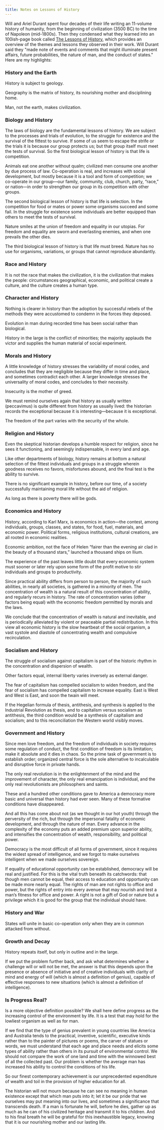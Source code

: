 ```yaml
---
title: Notes on Lessons of History
---
```


Will and Ariel Durant spent four decades of their life writing an 11-volume history of humanity, from the beginning of civilization (3500 BC) to the time of Napoleon (mid-1800s). Then they condensed what they learned into an 100ish-page book called [The Lessons of History](https://www.goodreads.com/book/show/174713.The_Lessons_of_History), which provides an overview of the themes and lessons they observed in their work. Will Durant said they "made note of events and comments that might illuminate present affairs, future probabilities, the nature of man, and the conduct of states." Here are my highlights:

### History and the Earth

History is subject to geology.

Geography is the matrix of history, its nourishing mother and disciplining home.

Man, not the earth, makes civilization.

### Biology and History

The laws of biology are the fundamental lessons of history. We are subject to the processes and trials of evolution, to the struggle for existence and the survival of the fittest to survive. If some of us seem to escape the strife or the trials it is because our group protects us; but that group itself must meet the tests of survival. So the first biological lesson of history is that life is competition.

Animals eat one another without qualm; civilized men consume one another by due process of law. Co-operation is real, and increases with social development, but mostly because it is a tool and form of competition; we co-operate in our group—our family, community, club, church, party, “race,” or nation—in order to strengthen our group in its competition with other groups.

The second biological lesson of history is that life is selection. In the competition for food or mates or power some organisms succeed and some fail. In the struggle for existence some individuals are better equipped than others to meet the tests of survival.

Nature smiles at the union of freedom and equality in our utopias. For freedom and equality are sworn and everlasting enemies, and when one prevails the other dies.

The third biological lesson of history is that life must breed. Nature has no use for organisms, variations, or groups that cannot reproduce abundantly.

### Race and History

It is not the race that makes the civilization, it is the civilization that makes the people: circumstances geographical, economic, and political create a culture, and the culture creates a human type.

### Character and History

Nothing is clearer in history than the adoption by successful rebels of the methods they were accustomed to condemn in the forces they deposed.

Evolution in man during recorded time has been social rather than biological.

History in the large is the conflict of minorities; the majority applauds the victor and supplies the human material of social experiment.

### Morals and History

A little knowledge of history stresses the variability of moral codes, and concludes that they are negligible because they differ in time and place, and sometimes contradict each other. A larger knowledge stresses the universality of moral codes, and concludes to their necessity.

Insecurity is the mother of greed.

We must remind ourselves again that history as usually written (peccavimus) is quite different from history as usually lived: the historian records the exceptional because it is interesting—because it is exceptional.

The freedom of the part varies with the security of the whole.

### Religion and History

Even the skeptical historian develops a humble respect for religion, since he sees it functioning, and seemingly indispensable, in every land and age.

Like other departments of biology, history remains at bottom a natural selection of the fittest individuals and groups in a struggle wherein goodness receives no favors, misfortunes abound, and the final test is the ability to survive.

There is no significant example in history, before our time, of a society successfully maintaining moral life without the aid of religion.

As long as there is poverty there will be gods.

### Economics and History

History, according to Karl Marx, is economics in action—the contest, among individuals, groups, classes, and states, for food, fuel, materials, and economic power. Political forms, religious institutions, cultural creations, are all rooted in economic realities.

Economic ambition, not the face of Helen “fairer than the evening air clad in the beauty of a thousand stars,” launched a thousand ships on Ilium.

The experience of the past leaves little doubt that every economic system must sooner or later rely upon some form of the profit motive to stir individuals and groups to productivity.

Since practical ability differs from person to person, the majority of such abilities, in nearly all societies, is gathered in a minority of men. The concentration of wealth is a natural result of this concentration of ability, and regularly recurs in history. The rate of concentration varies (other factors being equal) with the economic freedom permitted by morals and the laws.

We conclude that the concentration of wealth is natural and inevitable, and is periodically alleviated by violent or peaceable partial redistribution. In this view all economic history is the slow heartbeat of the social organism, a vast systole and diastole of concentrating wealth and compulsive recirculation.

### Socialism and History

The struggle of socialism against capitalism is part of the historic rhythm in the concentration and dispersion of wealth.

Other factors equal, internal liberty varies inversely as external danger.

The fear of capitalism has compelled socialism to widen freedom, and the fear of socialism has compelled capitalism to increase equality. East is West and West is East, and soon the twain will meet.

If the Hegelian formula of thesis, antithesis, and synthesis is applied to the Industrial Revolution as thesis, and to capitalism versus socialism as antithesis, the third condition would be a synthesis of capitalism and socialism; and to this reconciliation the Western world visibly moves.

### Government and History

Since men love freedom, and the freedom of individuals in society requires some regulation of conduct, the first condition of freedom is its limitation; make it absolute and it dies in chaos. So the prime task of government is to establish order; organized central force is the sole alternative to incalculable and disruptive force in private hands.

The only real revolution is in the enlightenment of the mind and the improvement of character, the only real emancipation is individual, and the only real revolutionists are philosophers and saints.

These and a hundred other conditions gave to America a democracy more basic and universal than history had ever seen. Many of these formative conditions have disappeared.

And all this has come about not (as we thought in our hot youth) through the perversity of the rich, but through the impersonal fatality of economic development, and through the nature of man. Every advance in the complexity of the economy puts an added premium upon superior ability, and intensifies the concentration of wealth, responsibility, and political power.

Democracy is the most difficult of all forms of government, since it requires the widest spread of intelligence, and we forgot to make ourselves intelligent when we made ourselves sovereign.

If equality of educational opportunity can be established, democracy will be real and justified. For this is the vital truth beneath its catchwords: that though men cannot be equal, their access to education and opportunity can be made more nearly equal. The rights of man are not rights to office and power, but the rights of entry into every avenue that may nourish and test a man’s fitness for office and power. A right is not a gift of God or nature but a privilege which it is good for the group that the individual should have.

### History and War

States will unite in basic co-operation only when they are in common attacked from without.

### Growth and Decay

History repeats itself, but only in outline and in the large.

If we put the problem further back, and ask what determines whether a challenge will or will not be met, the answer is that this depends upon the presence or absence of initiative and of creative individuals with clarity of mind and energy of will (which is almost a definition of genius), capable of effective responses to new situations (which is almost a definition of intelligence).

### Is Progress Real?

Is a more objective definition possible? We shall here define progress as the increasing control of the environment by life. It is a test that may hold for the lowliest organism as well as for man.

If we find that the type of genius prevalent in young countries like America and Australia tends to the practical, inventive, scientific, executive kinds rather than to the painter of pictures or poems, the carver of statues or words, we must understand that each age and place needs and elicits some types of ability rather than others in its pursuit of environmental control. We should not compare the work of one land and time with the winnowed best of all the collected past. Our problem is whether the average man has increased his ability to control the conditions of his life.

So our finest contemporary achievement is our unprecedented expenditure of wealth and toil in the provision of higher education for all.

The historian will not mourn because he can see no meaning in human existence except that which man puts into it; let it be our pride that we ourselves may put meaning into our lives, and sometimes a significance that transcends death. If a man is fortunate he will, before he dies, gather up as much as he can of his civilized heritage and transmit it to his children. And to his final breath he will be grateful for this inexhaustible legacy, knowing that it is our nourishing mother and our lasting life.


